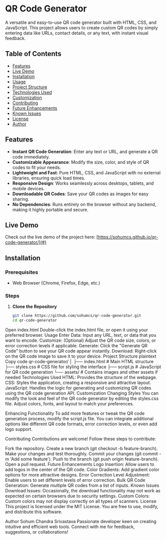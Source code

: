 # QR Code Generator

A versatile and easy-to-use QR code generator built with HTML, CSS, and JavaScript. This project allows users to create custom QR codes by simply entering data like URLs, contact details, or any text, with instant visual feedback.

## Table of Contents

- [Features](#features)
- [Live Demo](#live-demo)
- [Installation](#installation)
- [Usage](#usage)
- [Project Structure](#project-structure)
- [Technologies Used](#technologies-used)
- [Customization](#customization)
- [Contributing](#contributing)
- [Future Enhancements](#future-enhancements)
- [Known Issues](#known-issues)
- [License](#license)
- [Author](#author)

## Features

- **Instant QR Code Generation**: Enter any text or URL, and generate a QR code immediately.
- **Customizable Appearance**: Modify the size, color, and style of QR codes to fit your needs.
- **Lightweight and Fast**: Pure HTML, CSS, and JavaScript with no external libraries, ensuring quick load times.
- **Responsive Design**: Works seamlessly across desktops, tablets, and mobile devices.
- **Downloadable QR Codes**: Save your QR codes as images for easy sharing.
- **No Dependencies**: Runs entirely on the browser without any backend, making it highly portable and secure.

## Live Demo

Check out the live demo of the project here: [https://sohumcs.github.io/qr-code-generator/](#)  

## Installation

### Prerequisites

- Web Browser (Chrome, Firefox, Edge, etc.)

### Steps

1. **Clone the Repository**
   ```bash
   git clone https://github.com/sohumcs/qr-code-generator.git
   cd qr-code-generator
Open index.html
Double-click the index.html file, or open it using your preferred browser.
Usage
Enter Data: Input any URL, text, or data that you want to encode.
Customize: (Optional) Adjust the QR code size, colors, or error correction levels if applicable.
Generate: Click the "Generate QR Code" button to see your QR code appear instantly.
Download: Right-click on the QR code image to save it to your device.
Project Structure
plaintext
Copy code
qr-code-generator/
│
├── index.html       # Main HTML structure
├── styles.css       # CSS file for styling the interface
├── script.js        # JavaScript for QR code generation
└── assets/          # Contains images and other assets if needed
Technologies Used
HTML: Provides the structure of the webpage.
CSS: Styles the application, creating a responsive and attractive layout.
JavaScript: Handles the logic for generating and customizing QR codes using the QR code generation API.
Customization
Changing Styles
You can modify the look and feel of the QR code generator by editing the styles.css file. Adjust colors, fonts, and layout to match your preferences.

Enhancing Functionality
To add more features or tweak the QR code generation process, modify the script.js file. You can integrate additional options like different QR code formats, error correction levels, or even add logo support.

Contributing
Contributions are welcome! Follow these steps to contribute:

Fork the repository.
Create a new branch (git checkout -b feature-branch).
Make your changes and test thoroughly.
Commit your changes (git commit -m 'Add some feature').
Push to the branch (git push origin feature-branch).
Open a pull request.
Future Enhancements
Logo Insertion: Allow users to add logos in the center of the QR code.
Color Gradients: Add gradient color options for more attractive designs.
Error Correction Level Adjustment: Enable users to set different levels of error correction.
Bulk QR Code Generation: Generate multiple QR codes from a list of inputs.
Known Issues
Download Issues: Occasionally, the download functionality may not work as expected on certain browsers due to security settings.
Custom Colors: Custom colors may not display correctly on all types of scanners.
License
This project is licensed under the MIT License. You are free to use, modify, and distribute this software.

Author
Sohum Chandra Srivastava
Passionate developer keen on creating intuitive and efficient web tools. Connect with me for feedback, suggestions, or collaborations!

